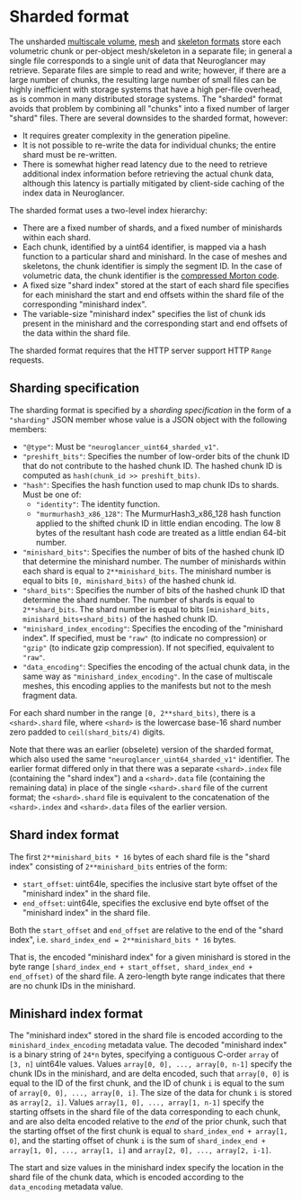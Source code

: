 # Sharded format

The unsharded [multiscale volume](./volume.md#unsharded-chunk-storage),
[mesh](./meshes.md#unsharded-storage-of-multi-resolution-mesh-manifest) and [skeleton
formats](./skeletons.md#unsharded-storage-of-encoded-skeleton-data) store each volumetric chunk or per-object
mesh/skeleton in a separate file; in general a single file corresponds to a single unit of data that
Neuroglancer may retrieve.  Separate files are simple to read and write; however, if there are a
large number of chunks, the resulting large number of small files can be highly inefficient with
storage systems that have a high per-file overhead, as is common in many distributed storage
systems.  The "sharded" format avoids that problem by combining all "chunks" into a fixed number of
larger "shard" files.  There are several downsides to the sharded format, however:
- It requires greater complexity in the generation pipeline.
- It is not possible to re-write the data for individual chunks; the entire shard must be
  re-written.
- There is somewhat higher read latency due to the need to retrieve additional index information
  before retrieving the actual chunk data, although this latency is partially mitigated by
  client-side caching of the index data in Neuroglancer.

The sharded format uses a two-level index hierarchy:
- There are a fixed number of shards, and a fixed number of minishards within each shard.
- Each chunk, identified by a uint64 identifier, is mapped via a hash function to a particular shard
  and minishard.  In the case of meshes and skeletons, the chunk identifier is simply the segment
  ID.  In the case of volumetric data, the chunk identifier is the [compressed Morton
  code](./volume.md#compressed-morton-code).
- A fixed size "shard index" stored at the start of each shard file specifies for each minishard the
  start and end offsets within the shard file of the corresponding "minishard index".
- The variable-size "minishard index" specifies the list of chunk ids present in the minishard and
  the corresponding start and end offsets of the data within the shard file.

The sharded format requires that the HTTP server support HTTP `Range` requests.

## Sharding specification

The sharding format is specified by a *sharding specification* in the form of a `"sharding"` JSON
member whose value is a JSON object with the following members:
- `"@type"`: Must be `"neuroglancer_uint64_sharded_v1"`.
- `"preshift_bits"`: Specifies the number of low-order bits of the chunk ID that do not contribute
  to the hashed chunk ID.  The hashed chunk ID is computed as `hash(chunk_id >>
  preshift_bits)`.
- `"hash"`: Specifies the hash function used to map chunk IDs to shards.  Must be one of:
  - `"identity"`: The identity function.
  - `"murmurhash3_x86_128"`: The MurmurHash3_x86_128 hash function applied to the shifted chunk ID
    in little endian encoding.  The low 8 bytes of the resultant hash code are treated as a little
    endian 64-bit number.
- `"minishard_bits"`: Specifies the number of bits of the hashed chunk ID that determine the
  minishard number.  The number of minishards within each shard is equal to `2**minishard_bits`.
  The minishard number is equal to bits `[0, minishard_bits)` of the hashed chunk id.
- `"shard_bits"`: Specifies the number of bits of the hashed chunk ID that determine the shard
  number.  The number of shards is equal to `2**shard_bits`.  The shard number is equal to bits
  `[minishard_bits, minishard_bits+shard_bits)` of the hashed chunk ID.
- `"minishard_index_encoding"`: Specifies the encoding of the "minishard index".  If specified, must
  be `"raw"` (to indicate no compression) or `"gzip"` (to indicate gzip compression).  If not
  specified, equivalent to `"raw"`.
- `"data_encoding"`: Specifies the encoding of the actual chunk data, in the same way as
  `"minishard_index_encoding"`.  In the case of multiscale meshes, this encoding applies to the
  manifests but not to the mesh fragment data.

For each shard number in the range `[0, 2**shard_bits)`, there is a `<shard>.shard` file, where
`<shard>` is the lowercase base-16 shard number zero padded to `ceil(shard_bits/4)` digits.

Note that there was an earlier (obselete) version of the sharded format, which also used the same
`"neuroglancer_uint64_sharded_v1"` identifier.  The earlier format differed only in that there was a
separate `<shard>.index` file (containing the "shard index") and a `<shard>.data` file (containing
the remaining data) in place of the single `<shard>.shard` file of the current format; the
`<shard>.shard` file is equivalent to the concatenation of the `<shard>.index` and `<shard>.data`
files of the earlier version.

## Shard index format

The first `2**minishard_bits * 16` bytes of each shard file is the "shard index" consisting of
`2**minishard_bits` entries of the form:
- `start_offset`: uint64le, specifies the inclusive start byte offset of the "minishard index" in
  the shard file.
- `end_offset`: uint64le, specifies the exclusive end byte offset of the "minishard index" in the
  shard file.
  
Both the `start_offset` and `end_offset` are relative to the end of the "shard index",
i.e. `shard_index_end = 2**minishard_bits * 16` bytes.

That is, the encoded "minishard index" for a given minishard is stored in the byte range
`[shard_index_end + start_offset, shard_index_end + end_offset)` of the shard file.  A zero-length
byte range indicates that there are no chunk IDs in the minishard.

## Minishard index format

The "minishard index" stored in the shard file is encoded according to the
`minishard_index_encoding` metadata value.  The decoded "minishard index" is a binary string of
`24*n` bytes, specifying a contiguous C-order `array` of `[3, n]` uint64le values.  Values `array[0,
0], ..., array[0, n-1]` specify the chunk IDs in the minishard, and are delta encoded, such that
`array[0, 0]` is equal to the ID of the first chunk, and the ID of chunk `i` is equal to the sum of
`array[0, 0], ..., array[0, i]`.  The size of the data for chunk `i` is stored as `array[2, i]`.
Values `array[1, 0], ..., array[1, n-1]` specify the starting offsets in the shard file of the data
corresponding to each chunk, and are also delta encoded relative to the *end* of the prior chunk,
such that the starting offset of the first chunk is equal to `shard_index_end + array[1, 0]`, and
the starting offset of chunk `i` is the sum of `shard_index_end + array[1, 0], ..., array[1, i]` and
`array[2, 0], ..., array[2, i-1]`.

The start and size values in the minishard index specify the location in the shard file of the chunk
data, which is encoded according to the `data_encoding` metadata value.
